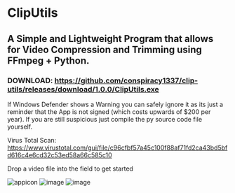 # ClipUtils

## A Simple and Lightweight Program that allows for Video Compression and Trimming using FFmpeg + Python.

### DOWNLOAD: https://github.com/conspiracy1337/clip-utils/releases/download/1.0.0/ClipUtils.exe

If Windows Defender shows a Warning you can safely ignore it as its just a reminder that the App is not signed (which costs upwards of $200 per year). If you are still suspicious just compile the py source code file yourself.

Virus Total Scan: https://www.virustotal.com/gui/file/c96cfbf57a45c100f88af71fd2ca43bd5bfd616c4e6cd32c53ed58a66c585c10

Drop a video file into the field to get started

![appicon](https://github.com/user-attachments/assets/20e6eaee-f999-40d3-8573-c88dca112562)
![image](https://github.com/user-attachments/assets/2ffeaf2a-9fb2-48ea-93a0-2f54991da331)
![image](https://github.com/user-attachments/assets/c1286554-418e-4a44-899c-2a791e28feb7)



